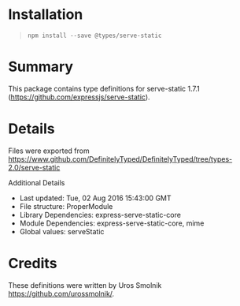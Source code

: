 # Installation
> `npm install --save @types/serve-static`

# Summary
This package contains type definitions for serve-static 1.7.1 (https://github.com/expressjs/serve-static).

# Details
Files were exported from https://www.github.com/DefinitelyTyped/DefinitelyTyped/tree/types-2.0/serve-static

Additional Details
 * Last updated: Tue, 02 Aug 2016 15:43:00 GMT
 * File structure: ProperModule
 * Library Dependencies: express-serve-static-core
 * Module Dependencies: express-serve-static-core, mime
 * Global values: serveStatic

# Credits
These definitions were written by Uros Smolnik <https://github.com/urossmolnik/>.
